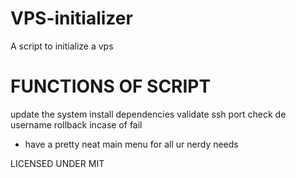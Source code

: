 # VPS-initializer
A script to initialize a vps 

# FUNCTIONS OF SCRIPT
update the system
install dependencies
validate ssh port
check de username
rollback incase of fail
- have a pretty neat main menu for all ur nerdy needs


LICENSED UNDER MIT
